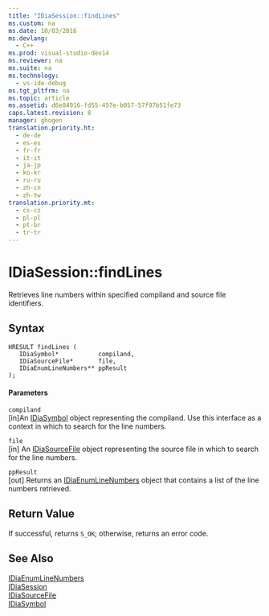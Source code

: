 ```yaml
---
title: "IDiaSession::findLines"
ms.custom: na
ms.date: 10/03/2016
ms.devlang: 
  - C++
ms.prod: visual-studio-dev14
ms.reviewer: na
ms.suite: na
ms.technology: 
  - vs-ide-debug
ms.tgt_pltfrm: na
ms.topic: article
ms.assetid: d6e84916-fd55-457e-b057-57f97b51fe73
caps.latest.revision: 8
manager: ghogen
translation.priority.ht: 
  - de-de
  - es-es
  - fr-fr
  - it-it
  - ja-jp
  - ko-kr
  - ru-ru
  - zh-cn
  - zh-tw
translation.priority.mt: 
  - cs-cz
  - pl-pl
  - pt-br
  - tr-tr
---
```

# IDiaSession::findLines
Retrieves line numbers within specified compiland and source file identifiers.  
  
## Syntax  
  
```cpp#  
HRESULT findLines (   
   IDiaSymbol*           compiland,  
   IDiaSourceFile*       file,  
   IDiaEnumLineNumbers** ppResult  
);  
```  
  
#### Parameters  
 `compiland`  
 [in]An [IDiaSymbol](../VS_debugger/IDiaSymbol.md) object representing the compiland. Use this interface as a context in which to search for the line numbers.  
  
 `file`  
 [in] An [IDiaSourceFile](../VS_debugger/IDiaSourceFile.md) object representing the source file in which to search for the line numbers.  
  
 `ppResult`  
 [out] Returns an [IDiaEnumLineNumbers](../VS_debugger/IDiaEnumLineNumbers.md) object that contains a list of the line numbers retrieved.  
  
## Return Value  
 If successful, returns `S_OK`; otherwise, returns an error code.  
  
## See Also  
 [IDiaEnumLineNumbers](../VS_debugger/IDiaEnumLineNumbers.md)   
 [IDiaSession](../VS_debugger/IDiaSession.md)   
 [IDiaSourceFile](../VS_debugger/IDiaSourceFile.md)   
 [IDiaSymbol](../VS_debugger/IDiaSymbol.md)